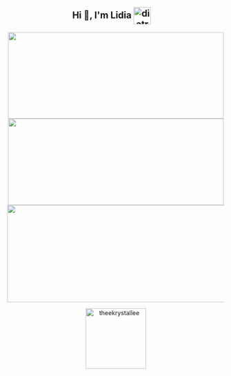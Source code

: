 <h2 align="center">Hi 👋, I'm Lidia
<img align="center" src="https://avatars.githubusercontent.com/u/100163235?v=4" alt="diatrcz" height="40" width="40" />&nbsp;&nbsp;&nbsp;&nbsp;</h2>

<div align="center">
<img src="https://github-readme-stats.vercel.app/api?username=diatrcz&theme=omni&hide_border=false&include_all_commits=true&count_private=true" height="200" width="500">
<img src="https://github-readme-streak-stats.herokuapp.com/?user=diatrcz&theme=omni&hide_border=false" height=200" width="500">
<img src="https://github-readme-stats.vercel.app/api/top-langs/?username=diatrcz&hide=jupyter%20notebook&theme=omni&hide_border=false&include_all_commits=true&count_private=true&layout=compact" height="225" width="575">
</div>

<p align="center"> 
  <img src="https://komarev.com/ghpvc/?username=diatrcz=Profile%20views&color=ff69b4&style=flat height="35" width="140"
       alt="theekrystallee" /> 
</p>

<!--
**diatrcz/diatrcz** is a ✨ _special_ ✨ repository because its `README.md` (this file) appears on your GitHub profile.

Here are some ideas to get you started:

- 🔭 I’m currently working on ...
- 🌱 I’m currently learning ...
- 👯 I’m looking to collaborate on ...
- 🤔 I’m looking for help with ...
- 💬 Ask me about ...
- 📫 How to reach me: ...
- 😄 Pronouns: ...
- ⚡ Fun fact: ...
-->
